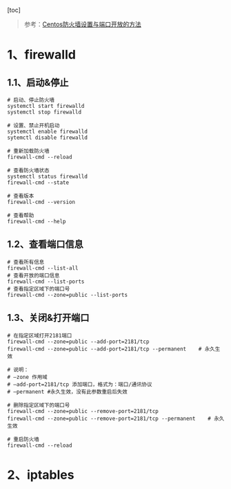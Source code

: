 [toc]

> 参考：[Centos防火墙设置与端口开放的方法](https://blog.csdn.net/u011846257/article/details/54707864)

# 1、firewalld
## 1.1、启动&停止
``` shell
# 启动、停止防火墙
systemctl start firewalld
systemctl stop firewalld

# 设置、禁止开机启动
systemctl enable firewalld
sytemctl disable firewalld

# 重新加载防火墙
firewall-cmd --reload

# 查看防火墙状态
systemctl status firewalld
firewall-cmd --state

# 查看版本
firewall-cmd --version

# 查看帮助
firewall-cmd --help
```
## 1.2、查看端口信息
``` shell
# 查看所有信息
firewall-cmd --list-all
# 查看开放的端口信息
firewall-cmd --list-ports
# 查看指定区域下的端口号
firewall-cmd --zone=public --list-ports
```
## 1.3、关闭&打开端口
``` shell
# 在指定区域打开2181端口
firewall-cmd --zone=public --add-port=2181/tcp
firewall-cmd --zone=public --add-port=2181/tcp --permanent    # 永久生效

# 说明：
# –zone 作用域
# –add-port=2181/tcp 添加端口，格式为：端口/通讯协议
# –permanent #永久生效，没有此参数重启后失效

# 删除指定区域下的端口号
firewall-cmd --zone=public --remove-port=2181/tcp
firewall-cmd --zone=public --remove-port=2181/tcp --permanent    # 永久生效

# 重启防火墙
firewall-cmd --reload
```

# 2、iptables